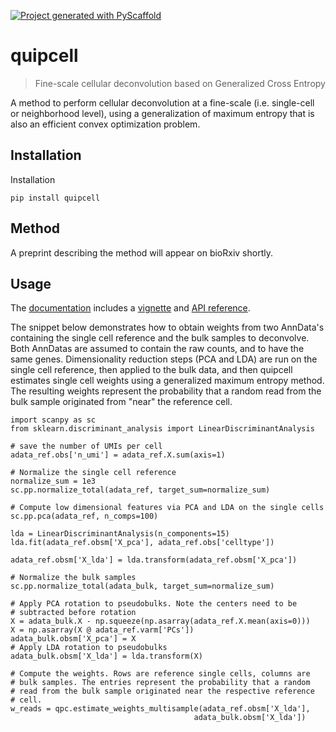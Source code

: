 <!-- These are examples of badges you might want to add to your README:
     please update the URLs accordingly

[![Built Status](https://api.cirrus-ci.com/github/<USER>/quipcell.svg?branch=main)](https://cirrus-ci.com/github/<USER>/quipcell)
[![ReadTheDocs](https://readthedocs.org/projects/quipcell/badge/?version=latest)](https://quipcell.readthedocs.io/en/stable/)
[![PyPI-Server](https://img.shields.io/pypi/v/quipcell.svg)](https://pypi.org/project/quipcell/)
-->

[![Project generated with PyScaffold](https://img.shields.io/badge/-PyScaffold-005CA0?logo=pyscaffold)](https://pyscaffold.org/)

# quipcell

> Fine-scale cellular deconvolution based on Generalized Cross Entropy

A method to perform cellular deconvolution at a fine-scale
(i.e. single-cell or neighborhood level), using a generalization of
maximum entropy that is also an efficient convex optimization problem.

## Installation

Installation

```
pip install quipcell
```

## Method

A preprint describing the method will appear on bioRxiv shortly.

## Usage

The [documentation](https://genentech.github.io/quipcell/) includes a
[vignette](https://genentech.github.io/quipcell/vignette.html) and
[API reference](https://genentech.github.io/quipcell/api/modules.html).

The snippet below demonstrates how to obtain weights from two
AnnData's containing the single cell reference and the bulk samples to
deconvolve. Both AnnDatas are assumed to contain the raw counts, and
to have the same genes. Dimensionality reduction steps (PCA and LDA)
are run on the single cell reference, then applied to the bulk data,
and then quipcell estimates single cell weights using a generalized
maximum entropy method. The resulting weights represent the
probability that a random read from the bulk sample originated from
"near" the reference cell.

```
import scanpy as sc
from sklearn.discriminant_analysis import LinearDiscriminantAnalysis

# save the number of UMIs per cell
adata_ref.obs['n_umi'] = adata_ref.X.sum(axis=1)

# Normalize the single cell reference
normalize_sum = 1e3
sc.pp.normalize_total(adata_ref, target_sum=normalize_sum)

# Compute low dimensional features via PCA and LDA on the single cells
sc.pp.pca(adata_ref, n_comps=100)

lda = LinearDiscriminantAnalysis(n_components=15)
lda.fit(adata_ref.obsm['X_pca'], adata_ref.obs['celltype'])

adata_ref.obsm['X_lda'] = lda.transform(adata_ref.obsm['X_pca'])

# Normalize the bulk samples
sc.pp.normalize_total(adata_bulk, target_sum=normalize_sum)

# Apply PCA rotation to pseudobulks. Note the centers need to be
# subtracted before rotation
X = adata_bulk.X - np.squeeze(np.asarray(adata_ref.X.mean(axis=0)))
X = np.asarray(X @ adata_ref.varm['PCs'])
adata_bulk.obsm['X_pca'] = X
# Apply LDA rotation to pseudobulks
adata_bulk.obsm['X_lda'] = lda.transform(X)

# Compute the weights. Rows are reference single cells, columns are
# bulk samples. The entries represent the probability that a random
# read from the bulk sample originated near the respective reference
# cell.
w_reads = qpc.estimate_weights_multisample(adata_ref.obsm['X_lda'],
                                         adata_bulk.obsm['X_lda'])
```
